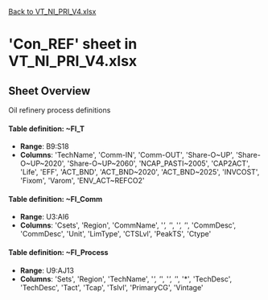 [Back to VT_NI_PRI_V4.xlsx](README.md)

# 'Con_REF' sheet in VT_NI_PRI_V4.xlsx

## Sheet Overview

Oil refinery process definitions

#### Table definition: ~FI_T
- **Range**: B9:S18
- **Columns**: 'TechName', 'Comm-IN', 'Comm-OUT', 'Share-O\~UP', 'Share-O\~UP\~2020', 'Share-O\~UP\~2060', 'NCAP_PASTI\~2005', 'CAP2ACT', 'Life', 'EFF', 'ACT_BND', 'ACT_BND\~2020', 'ACT_BND\~2025', 'INVCOST', 'Fixom', 'Varom', 'ENV_ACT\~REFCO2'

#### Table definition: ~FI_Comm
- **Range**: U3:AI6
- **Columns**: 'Csets', 'Region', 'CommName', '*', '*', '*', '*', 'CommDesc', 'CommDesc', 'Unit', 'LimType', 'CTSLvl', 'PeakTS', 'Ctype'

#### Table definition: ~FI_Process
- **Range**: U9:AJ13
- **Columns**: 'Sets', 'Region', 'TechName', '*', '*', '*', '*', '*', 'TechDesc', 'TechDesc', 'Tact', 'Tcap', 'Tslvl', 'PrimaryCG', 'Vintage'

